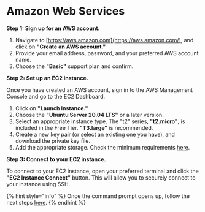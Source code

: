 # Amazon Web Services

**Step 1: Sign up for an AWS account.**

1. Navigate to [https://aws.amazon.com](https://aws.amazon.com/), and click on **"Create an AWS account."**
2. Provide your email address, password, and your preferred AWS account name.
3. Choose the **"Basic"** support plan and confirm.



**Step 2: Set up an EC2 instance.**

Once you have created an AWS account, sign in to the AWS Management Console and go to the EC2 Dashboard.

1. Click on **"Launch Instance."**
2. Choose the **"Ubuntu Server 20.04 LTS"** or a later version.
3. Select an appropriate instance type.  The "t2" series, **"t2.micro"**, is included in the Free Tier.  **"T3.large"** is recommended.&#x20;
4. Create a new key pair (or select an existing one you have), and download the private key file.
5. Add the appropriate storage.  Check the minimum requirements [here](https://cascadia.gitbook.io/gitbook/validators/system-requirements).



**Step 3: Connect to your EC2 instance.**

To connect to your EC2 instance, open your preferred terminal and click the **"EC2 Instance Connect"** button.  This will allow you to securely connect to your instance using SSH.



{% hint style="info" %}
Once the command prompt opens up, follow the next steps [here](https://cascadia.gitbook.io/gitbook/validators/install-your-node).
{% endhint %}
